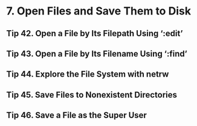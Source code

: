 # 7. Open Files and Save Them to Disk

## Tip 42. Open a File by Its Filepath Using ‘:edit’

## Tip 43. Open a File by Its Filename Using ‘:find’

## Tip 44. Explore the File System with netrw

## Tip 45. Save Files to Nonexistent Directories

## Tip 46. Save a File as the Super User
